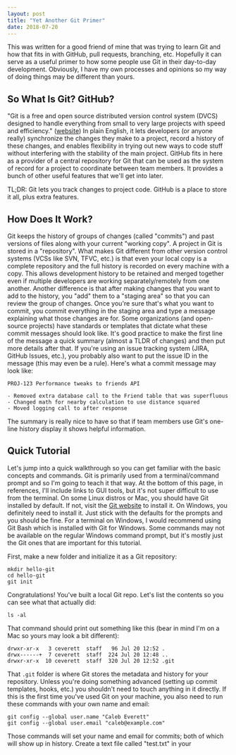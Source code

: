 ```yaml
---
layout: post
title: "Yet Another Git Primer"
date: 2018-07-20
---
```

This was written for a good friend of mine that was trying to learn Git and how that fits
in with GitHub, pull requests, branching, etc. Hopefully it can serve as a useful primer to
how some people use Git in their day-to-day development. Obviously, I have my own processes and
opinions so my way of doing things may be different than yours.

## So What Is Git? GitHub?
"Git is a free and open source distributed version control system (DVCS) designed to handle everything from small to very large projects with speed and efficiency." ([website](https://www.git-scm.com)) In plain English, it lets developers (or anyone really) synchronize the changes they make to a project, record a history of these changes, and enables flexibility in trying out new ways to code stuff without interfering with the stability of the main project. GitHub fits in here as a provider of a central repository for Git that can be used as the system of record for a project to coordinate between team members. It provides a bunch of other useful features that we'll get into later.

TL;DR: Git lets you track changes to project code. GitHub is a place to store it all, plus extra features.

## How Does It Work?
Git keeps the history of groups of changes (called "commits") and past versions of files along with your current "working copy". A project in Git is stored in a "repository". What makes Git different from other version control systems (VCSs like SVN, TFVC, etc.) is that even your local copy is a complete repository and the full history is recorded on every machine with a copy. This allows development history to be retained and merged together even if multiple developers are working separately/remotely from one another. Another difference is that after making changes that you want to add to the history, you "add" them to a "staging area" so that you can review the group of changes. Once you're sure that's what you want to commit, you commit everything in the staging area and type a message explaining what those changes are for. Some organizations (and open-source projects) have standards or templates that dictate what these commit messages should look like. It's good practice to make the first line of the message a quick summary (almost a TLDR of changes) and then put more details after that. If you're using an issue tracking system (JIRA, GitHub Issues, etc.), you probably also want to put the issue ID in the message (this may even be a rule). Here's what a commit message may look like:

    PROJ-123 Performance tweaks to friends API

    - Removed extra database call to the Friend table that was superfluous
    - Changed math for nearby calculation to use distance squared
    - Moved logging call to after response

The summary is really nice to have so that if team members use Git's one-line history display it shows helpful information.

## Quick Tutorial
Let's jump into a quick walkthrough so you can get familiar with the basic concepts and commands. Git is primarily used from a terminal/command prompt and so I'm going to teach it that way. At the bottom of this page, in references, I'll include links to GUI tools, but it's not super difficult to use from the terminal. On some Linux distros or Mac, you should have Git installed by default. If not, visit the [Git website](https://www.git-scm.com) to install it. On Windows, you definitely need to install it. Just stick with the defaults for the prompts and you should be fine. For a terminal on Windows, I would recommend using Git Bash which is installed with Git for Windows. Some commands may not be available on the regular Windows command prompt, but it's mostly just the Git ones that are important for this tutorial.

First, make a new folder and initialize it as a Git repository:

    mkdir hello-git
    cd hello-git
    git init

Congratulations! You've built a local Git repo. Let's list the contents so you can see what that actually did:

    ls -al

That command should print out something like this (bear in mind I'm on a Mac so yours may look a bit different):

    drwxr-xr-x   3 ceverett  staff   96 Jul 20 12:52 .
    drwx------+  7 ceverett  staff  224 Jul 20 12:48 ..
    drwxr-xr-x  10 ceverett  staff  320 Jul 20 12:52 .git

That `.git` folder is where Git stores the metadata and history for your repository. Unless you're doing something advanced (setting up commit templates, hooks, etc.) you shouldn't need to touch anything in it directly. If this is the first time you've used Git on your machine, you also need to run these commands with your own name and email:

    git config --global user.name "Caleb Everett"
    git config --global user.email "caleb@example.com"

Those commands will set your name and email for commits; both of which will show up in history. Create a text file called "test.txt" in your 
